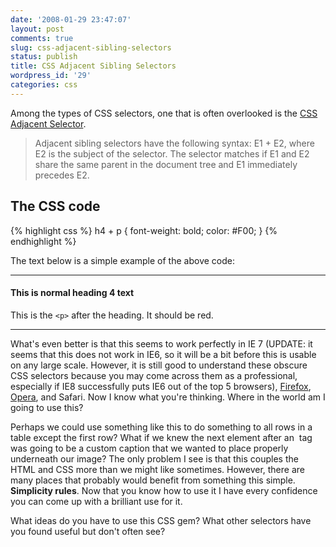 ```yaml
---
date: '2008-01-29 23:47:07'
layout: post
comments: true
slug: css-adjacent-sibling-selectors
status: publish
title: CSS Adjacent Sibling Selectors
wordpress_id: '29'
categories: css
---
```


Among the types of CSS selectors, one that is often overlooked is the [CSS Adjacent Selector](http://www.w3.org/TR/REC-CSS2/selector.html#adjacent-selectors).

> Adjacent sibling selectors have the following syntax: E1 + E2, where E2 is the subject of the selector. The selector matches if E1 and E2 share the same parent in the document tree and E1 immediately precedes E2.

## The CSS code

{% highlight css %}
h4 + p {
    font-weight: bold;
    color: #F00;
}
{% endhighlight %}

The text below is a simple example of the above code:

- - -

<div id="adjacent"><h4>This is normal heading 4 text</h4><p>This is the <code>&lt;p&gt;</code> after the heading. It should be red.</p></div>

- - -
What's even better is that this seems to work perfectly in IE 7 (UPDATE: it seems that this does not work in IE6, so it will be a bit before this is usable on any large scale. However, it is still good to understand these obscure CSS selectors because you may come across them as a professional, especially if IE8 successfully puts IE6 out of the top 5 browsers), [Firefox](http://getfirefox.com), [Opera](http://opera.com), and Safari. Now I know what you're thinking. Where in the world am I going to use this?

Perhaps we could use something like this to do something to all rows in a table except the first row? What if we knew the next element after an <img> tag was going to be a custom caption that we wanted to place properly underneath our image? The only problem I see is that this couples the HTML and CSS more than we might like sometimes. However, there are many places that probably would benefit from something this simple.  **Simplicity rules**. Now that you know how to use it I have every confidence you can come up with a brilliant use for it.

What ideas do you have to use this CSS gem? What other selectors have you found useful but don't often see?
